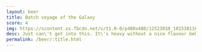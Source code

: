 ```yaml
---
layout: beer
title: Batch voyage of the Galaxy
score: 4
img: https://scontent.xx.fbcdn.net/v/t1.0-0/p480x480/12523010_10153811617993745_3799427315794683212_n.jpg?oh=d7a93a6379ff91613eee9cff6af803ae&oe=58C8E7BF
desc: Just can\'t get into this. It\'s heavy without a nice flavour behind it
permalink: /beer/:title.html
---
```

